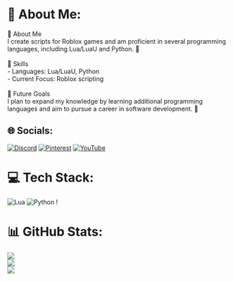 # 💫 About Me:
🔹 About Me<br>I create scripts for Roblox games and am proficient in several programming languages, including Lua/LuaU and Python. 🌟<br><br>🔹 Skills<br>- Languages: Lua/LuaU, Python  <br>- Current Focus: Roblox scripting  <br><br>🔹 Future Goals<br>I plan to expand my knowledge by learning additional programming languages and aim to pursue a career in software development. 🚀


## 🌐 Socials:
[![Discord](https://img.shields.io/badge/Discord-%237289DA.svg?logo=discord&logoColor=white)](https://discord.gg/https://discord.com/invite/NzN4eKWx5d) [![Pinterest](https://img.shields.io/badge/Pinterest-%23E60023.svg?logo=Pinterest&logoColor=white)](https://pinterest.com/ySixx_) [![YouTube](https://img.shields.io/badge/YouTube-%23FF0000.svg?logo=YouTube&logoColor=white)](https://youtube.com/@PfGtfRsOyz3LrrwR) 

# 💻 Tech Stack:
![Lua](https://img.shields.io/badge/lua-%232C2D72.svg?style=for-the-badge&logo=lua&logoColor=white) ![Python](https://img.shields.io/badge/python-3670A0?style=for-the-badge&logo=python&logoColor=ffdd54) !
# 📊 GitHub Stats:
![](https://github-readme-stats.vercel.app/api?username=ySixxNz&theme=dark&hide_border=false&include_all_commits=false&count_private=false)<br/>
![](https://github-readme-streak-stats.herokuapp.com/?user=ySixxNz&theme=dark&hide_border=false)<br/>
![](https://github-readme-stats.vercel.app/api/top-langs/?username=ySixxNz&theme=dark&hide_border=false&include_all_commits=false&count_private=false&layout=compact)
